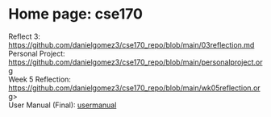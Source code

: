 # Home page: cse170  

Reflect 3: <https://github.com/danielgomez3/cse170_repo/blob/main/03reflection.md>  
Personal Project: <https://github.com/danielgomez3/cse170_repo/blob/main/personalproject.org>  
Week 5 Reflection: <https://github.com/danielgomez3/cse170_repo/blob/main/wk05reflection.org>>  
User Manual (Final): [usermanual](./finalusermanual_cse180.org)
